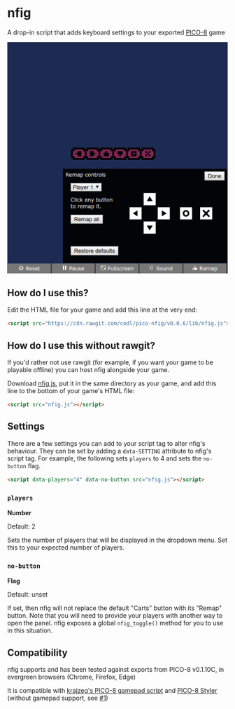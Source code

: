 # nfig

A drop-in script that adds keyboard settings to your exported [PICO-8][] game

![](screenshot.png)

[PICO-8]: http://www.lexaloffle.com/pico-8.php

## How do I use this?

Edit the HTML file for your game and add this line at the very end:

```html
<script src="https://cdn.rawgit.com/codl/pico-nfig/v0.0.6/lib/nfig.js"></script>
```

## How do I use this without rawgit?

If you'd rather not use rawgit (for example, if you want your game to be playable offline) you can host nfig alongside your game.

Download [nfig.js](lib/nfig.js), put it in the same directory as your game, and add this line to the bottom of your game's HTML file:

```html
<script src="nfig.js"></script>
```

## Settings

There are a few settings you can add to your script tag to alter nfig's behaviour. They can be set by adding a `data-SETTING` attribute to nfig's script tag. For example, the following sets `players` to 4 and sets the `no-button` flag.

```html
<script data-players="4" data-no-button src="nfig.js"></script>
```

### `players`

**Number**

Default: 2

Sets the number of players that will be displayed in the dropdown menu. Set this to your expected number of players.

### `no-button`

**Flag**

Default: unset

If set, then nfig will not replace the default "Carts" button with its "Remap" button. Note that you will need to provide your players with another way to open the panel. nfig exposes a global `nfig_toggle()` method for you to use in this situation.

## Compatibility

nfig supports and has been tested against exports from PICO-8 v0.1.10C, in evergreen browsers (Chrome, Firefox, Edge)

It is compatible with [krajzeg's PICO-8 gamepad script][gamepad] and [PICO-8 Styler][styler] (without gamepad support, see [#1][])

[gamepad]: https://github.com/krajzeg/pico8gamepad/
[styler]: https://seansleblanc.itch.io/pico-8-styler
[#1]: https://github.com/codl/pico-nfig/issues/1
